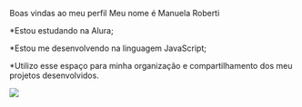 Boas vindas ao meu perfil 
Meu nome é Manuela Roberti

*Estou estudando na Alura;

*Estou me desenvolvendo na linguagem JavaScript;

*Utilizo esse espaço para minha organização e compartilhamento dos meu projetos desenvolvidos.

![](https://media.tenor.com/DMwCFw-gp9QAAAAi/disc-banner.gif)

